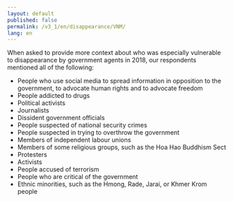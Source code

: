 ```yaml
---
layout: default
published: false
permalink: /v3_1/en/disappearance/VNM/
lang: en
---
```


When asked to provide more context about who was especially vulnerable to disappearance by government agents in 2018, our respondents mentioned all of the following:
-	People who use social media to spread information in opposition to the government, to advocate human rights and to advocate freedom
-	People addicted to drugs
-	Political activists
-	Journalists
-	Dissident government officials
-	People suspected of national security crimes
-	People suspected in trying to overthrow the government
-	Members of independent labour unions
-	Members of some religious groups, such as the Hoa Hao Buddhism Sect
-	Protesters
-	Activists
-	People accused of terrorism
-	People who are critical of the government
-	Ethnic minorities, such as the Hmong, Rade, Jarai, or Khmer Krom people
